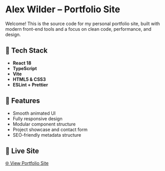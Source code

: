 # Alex Wilder – Portfolio Site

Welcome! This is the source code for my personal portfolio site, built with modern front-end tools and a focus on clean code, performance, and design.

## 🚀 Tech Stack
- **React 18**
- **TypeScript**
- **Vite**
- **HTML5 & CSS3**
- **ESLint + Prettier**

## 🎯 Features
- Smooth animated UI
- Fully responsive design
- Modular component structure
- Project showcase and contact form
- SEO-friendly metadata structure


## 📡 Live Site

[🌐 View Portfolio Site](https://alex-wilder-portfolio.netlify.app)
